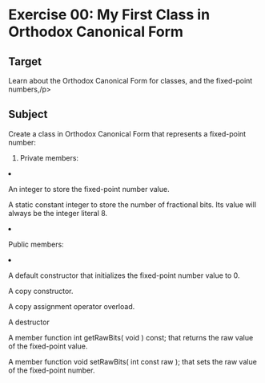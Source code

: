 <h1>Exercise 00: My First Class in Orthodox Canonical Form</h1>

<h2>Target</h2>
<p>Learn about the Orthodox Canonical Form for classes, and the fixed-point numbers,/p>

<h2>Subject</h2>
<p>Create a class in Orthodox Canonical Form that represents a fixed-point number:</p>

<ol><li>
  <p>Private members:</p>
</li></ol>
  <li>
    <p>An integer to store the fixed-point number value.</p>
    <p>A static constant integer to store the number of fractional bits. Its value will always be the integer literal 8.</p>
  </li>
<li>
  <p>Public members:</p>
</li>
  <li>
     <p>A default constructor that initializes the fixed-point number value to 0.</p>
     <p>A copy constructor.</p>
     <p>A copy assignment operator overload.</p>
     <p>A destructor</p>
     <p>A member function int getRawBits( void ) const; that returns the raw value of the fixed-point value.</p>
     <p>A member function void setRawBits( int const raw ); that sets the raw value of the fixed-point number.</p>
  </li>

